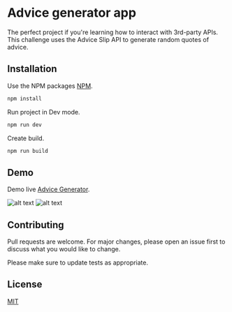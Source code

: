 # Advice generator app

The perfect project if you're learning how to interact with 3rd-party APIs. This challenge uses the Advice Slip API to generate random quotes of advice.

## Installation

Use the NPM packages [NPM](https://www.npmjs.com/).

```bash
npm install
```

Run project in Dev mode.

```bash
npm run dev
```

Create build.

```bash
npm run build
```

## Demo

Demo live [Advice Generator](https://advice-generetor.netlify.app/).

![alt text](https://res.cloudinary.com/dz209s6jk/image/upload/q_auto:good,w_900/Challenges/syo43ktrlu3huqaqye2c.jpg)
![alt text](https://res.cloudinary.com/dz209s6jk/image/upload/q_auto:good,w_900/Challenges/ij9dasqbsbccx0iulwvp.jpg)

## Contributing

Pull requests are welcome. For major changes, please open an issue first to discuss what you would like to change.

Please make sure to update tests as appropriate.

## License

[MIT](https://choosealicense.com/licenses/mit/)
